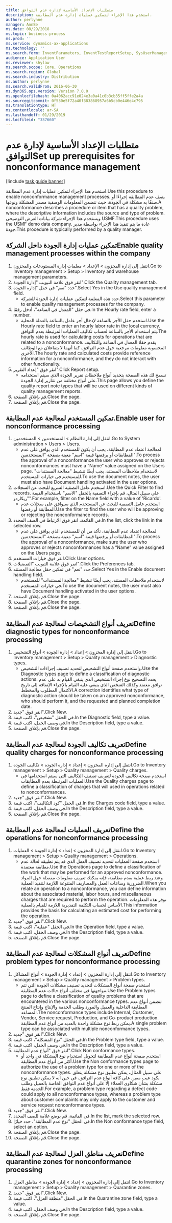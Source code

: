 ```yaml
---
title: متطلبات الإعداد الأساسية لإدارة عدم التوافق
description: استخدم هذا الإجراء لتمكين عمليات إدارة عدم المطابقة.
author: perlynne
manager: AnnBe
ms.date: 08/29/2018
ms.topic: business-process
ms.prod: ''
ms.service: dynamics-ax-applications
ms.technology: ''
ms.search.form: InventParameters, InventTestReportSetup, SysUserManagement, SysUserSetup, InventTestDiagnosticType, InventTestMiscCharges, InventTestOperation, InventProblemType, InventProblemTypeSetup, InventQuarantineZone
audience: Application User
ms.reviewer: shylaw
ms.search.scope: Core, Operations
ms.search.region: Global
ms.search.industry: Distribution
ms.author: perlynne
ms.search.validFrom: 2016-06-30
ms.dyn365.ops.version: Version 7.0.0
ms.openlocfilehash: 0a4062acc91e024e3a0a41c0b3cb35ff5ffe2a4a
ms.sourcegitcommit: 0f530e5f72a40f383868957a6b5cb0e446e4c795
ms.translationtype: HT
ms.contentlocale: ar-SA
ms.lasthandoff: 01/29/2019
ms.locfileid: "337660"
---
```

# <a name="set-up-prerequisites-for-nonconformance-management"></a><span data-ttu-id="b4e51-103">متطلبات الإعداد الأساسية لإدارة عدم التوافق</span><span class="sxs-lookup"><span data-stu-id="b4e51-103">Set up prerequisites for nonconformance management</span></span>

[!include [task guide banner](../../includes/task-guide-banner.md)]

<span data-ttu-id="b4e51-104">استخدم هذا الإجراء لتمكين عمليات إدارة عدم المطابقة.</span><span class="sxs-lookup"><span data-stu-id="b4e51-104">Use this procedure to enable nonconformance management processes.</span></span> <span data-ttu-id="b4e51-105">يصف عدم المطابقة إجراءًا أو صنفًا به مشكلة في الجودة، حيث تتضمن المعلومات الوصفية مصدر المشكلة ونوعها.</span><span class="sxs-lookup"><span data-stu-id="b4e51-105">A nonconformance describes a procedure or item that has a quality problem, where the descriptive information includes the source and type of problem.</span></span> <span data-ttu-id="b4e51-106">ويستخدم هذا الإجراء شركة بيانات العرض التوضيحي USMF.</span><span class="sxs-lookup"><span data-stu-id="b4e51-106">This procedure uses the USMF demo data company.</span></span> <span data-ttu-id="b4e51-107">عادة ما يتم تنفيذ هذا الإجراء بواسطة مدير جودة.</span><span class="sxs-lookup"><span data-stu-id="b4e51-107">This procedure is typically performed by a quality manager.</span></span>


## <a name="enable-quality-management-processes-within-the-company"></a><span data-ttu-id="b4e51-108">تمكين عمليات إدارة الجودة داخل الشركة</span><span class="sxs-lookup"><span data-stu-id="b4e51-108">Enable quality management processes within the company</span></span>
1. <span data-ttu-id="b4e51-109">انتقل إلى إدارة المخزون > الإعداد > معلمات إدارة المستودعات والمخزون‬.</span><span class="sxs-lookup"><span data-stu-id="b4e51-109">Go to Inventory management > Setup > Inventory and warehouse management parameters.</span></span>
2. <span data-ttu-id="b4e51-110">انقر فوق علامة التبويب "إدارة الجودة".</span><span class="sxs-lookup"><span data-stu-id="b4e51-110">Click the Quality management tab.</span></span>
3. <span data-ttu-id="b4e51-111">حدد "نعم" في حقل "إدارة الجودة".</span><span class="sxs-lookup"><span data-stu-id="b4e51-111">Select Yes in the Use quality management field.</span></span>
    * <span data-ttu-id="b4e51-112">حدد هذه المعلمة لتمكين عمليات إدارة الجودة للشركة.</span><span class="sxs-lookup"><span data-stu-id="b4e51-112">Select this parameter to enable quality management processes for the company.</span></span>  
4. <span data-ttu-id="b4e51-113">في حقل "المعدل في الساعة"، أدخل رقمًا.</span><span class="sxs-lookup"><span data-stu-id="b4e51-113">In the Hourly rate field, enter a number.</span></span>
    * <span data-ttu-id="b4e51-114">استخدم حقل الأجر بالساعة لإدخال أجر عامل بالساعة بالعملة المحلية.</span><span class="sxs-lookup"><span data-stu-id="b4e51-114">Use the Hourly rate field to enter an hourly labor rate in the local currency.</span></span> <span data-ttu-id="b4e51-115">يتم استخدام الأجر بالساعة لحساب تكاليف العمليات المرتبطة بعدم التوافق.</span><span class="sxs-lookup"><span data-stu-id="b4e51-115">The hourly rate is used for calculating costs for operations that are related to a nonconformance.</span></span> <span data-ttu-id="b4e51-116">يقدم حقلا المعدل في الساعة والتكاليف المحسوبة معلومات مرجعية حول عدم التوافق، كما أنهما لا يتفاعلان مع الوظائف الأخرى.</span><span class="sxs-lookup"><span data-stu-id="b4e51-116">The hourly rate and calculated costs provide reference information for a nonconformance, and they do not interact with other functionality.</span></span>  
5. <span data-ttu-id="b4e51-117">انقر فوق "‏‫إعداد التقرير‬".</span><span class="sxs-lookup"><span data-stu-id="b4e51-117">Click Report setup.</span></span>
    * <span data-ttu-id="b4e51-118">تسمح لك هذه الصفحة بتحديد أنواع ملاحظات تقرير الجودة الذي سيتم استخدامه على أنواع مختلفة من تقارير إدارة الجودة.</span><span class="sxs-lookup"><span data-stu-id="b4e51-118">This page allows you define the quality report note types that will be used on different kinds of quality management reports.</span></span>  
6. <span data-ttu-id="b4e51-119">قم بإغلاق الصفحة.</span><span class="sxs-lookup"><span data-stu-id="b4e51-119">Close the page.</span></span>
7. <span data-ttu-id="b4e51-120">قم بإغلاق الصفحة.</span><span class="sxs-lookup"><span data-stu-id="b4e51-120">Close the page.</span></span>

## <a name="enable-user-for-nonconformance-processing"></a><span data-ttu-id="b4e51-121">تمكين المستخدم لمعالجة عدم المطابقة.</span><span class="sxs-lookup"><span data-stu-id="b4e51-121">Enable user for nonconformance processing</span></span>
1. <span data-ttu-id="b4e51-122">انتقل إلى إدارة النظام > المستخدمين > المستخدمين.</span><span class="sxs-lookup"><span data-stu-id="b4e51-122">Go to System administration > Users > Users.</span></span>
    * <span data-ttu-id="b4e51-123">لمعالجة اعتماد عدم المطابقة، يجب أن يكون للمستخدم الذي يوافق على عدم المطابقات أو يرفضها قيمة "اسم" معينة بصفحة "المستخدمين".</span><span class="sxs-lookup"><span data-stu-id="b4e51-123">To process the approval of a nonconformance the user who  approves or rejects nonconformances must have a “Name” value assigned on the Users page.</span></span> <span data-ttu-id="b4e51-124">لاستخدام ملاحظات المستند، يجب أيضًا تنشيط "معالجة المستندات" للمستخدم في خيارات المستخدم.</span><span class="sxs-lookup"><span data-stu-id="b4e51-124">To use the document notes, the user must also have Document handling activated in the user options.</span></span>  
2. <span data-ttu-id="b4e51-125">استخدم عامل التصفية السريع للبحث عن السجلات.</span><span class="sxs-lookup"><span data-stu-id="b4e51-125">Use the Quick Filter to find records.</span></span> <span data-ttu-id="b4e51-126">على سبيل المثال، قم بإجراء التصفية بالحقل "الاسم" باستخدام القيمة "ريكاردو".</span><span class="sxs-lookup"><span data-stu-id="b4e51-126">For example, filter on the Name field with a value of 'Ricardo'.</span></span>
    * <span data-ttu-id="b4e51-127">استخدم عامل التصفية للبحث عن المستخدم الذي سيوافق على سجلات عدم المطابقة أو رفضها.</span><span class="sxs-lookup"><span data-stu-id="b4e51-127">Use the filter to find the user who will be approving or rejecting the nonconformance records.</span></span>  
3. <span data-ttu-id="b4e51-128">في القائمة، انقر فوق الارتباط في الصف المحدد.</span><span class="sxs-lookup"><span data-stu-id="b4e51-128">In the list, click the link in the selected row.</span></span>
    * <span data-ttu-id="b4e51-129">لمعالجة اعتماد عدم المطابقة، تأكد من أن للمستخدم الذي يوافق على عدم المطابقات أو يرفضها قيمة "اسم" معينة بصفحة "المستخدمين".</span><span class="sxs-lookup"><span data-stu-id="b4e51-129">To process the approval of a nonconformance, make sure the user who approves or rejects nonconformances has a “Name” value assigned on the Users page.</span></span>  
4. <span data-ttu-id="b4e51-130">انقر فوق خيارات المستخدم.</span><span class="sxs-lookup"><span data-stu-id="b4e51-130">Click User options.</span></span>
5. <span data-ttu-id="b4e51-131">انقر فوق علامة التبويب "التفضيلات".</span><span class="sxs-lookup"><span data-stu-id="b4e51-131">Click the Preferences tab.</span></span>
6. <span data-ttu-id="b4e51-132">حدد "نعم" في تمكين حقل معالجة المستند.</span><span class="sxs-lookup"><span data-stu-id="b4e51-132">Select Yes in the Enable document handling field.</span></span>
    * <span data-ttu-id="b4e51-133">لاستخدام ملاحظات المستند، يجب أيضًا تنشيط "معالجة المستندات" للمستخدم في خيارات المستخدم.</span><span class="sxs-lookup"><span data-stu-id="b4e51-133">To use the document notes, the user must also have Document handling activated in the user options.</span></span>  
7. <span data-ttu-id="b4e51-134">قم بإغلاق الصفحة.</span><span class="sxs-lookup"><span data-stu-id="b4e51-134">Close the page.</span></span>
8. <span data-ttu-id="b4e51-135">قم بإغلاق الصفحة.</span><span class="sxs-lookup"><span data-stu-id="b4e51-135">Close the page.</span></span>
9. <span data-ttu-id="b4e51-136">قم بإغلاق الصفحة.</span><span class="sxs-lookup"><span data-stu-id="b4e51-136">Close the page.</span></span>

## <a name="define-diagnostic-types-for-nonconformance-processing"></a><span data-ttu-id="b4e51-137">تعريف أنواع التشخيصات لمعالجة عدم المطابقة</span><span class="sxs-lookup"><span data-stu-id="b4e51-137">Define diagnostic types for nonconformance processing</span></span>
1. <span data-ttu-id="b4e51-138">انتقل إلى إدارة المخزون > إعداد > إدارة الجودة > أنواع التشخيص‬.</span><span class="sxs-lookup"><span data-stu-id="b4e51-138">Go to Inventory management > Setup > Quality management > Diagnostic types.</span></span>
    * <span data-ttu-id="b4e51-139">واستخدم صفحة أنواع التشخيص لتحديد تصنيف إجراءات التشخيص.</span><span class="sxs-lookup"><span data-stu-id="b4e51-139">Use the Diagnostic types page to define a classification of diagnostic actions.</span></span> <span data-ttu-id="b4e51-140">يحدد التصحيح نوع إجراء التشخيص الذي ينبغي القيام به على عدم توافق معتمد وكذلك الشخص الذي ينبغي عليه القيام بالإجراء الإضافة إلى تاريخ الاكتمال المطلوب والمخطط.</span><span class="sxs-lookup"><span data-stu-id="b4e51-140">A correction identifies what type of diagnostic action should be taken on an approved nonconformance, who should perform it, and the requested and planned completion date.</span></span>  
2. <span data-ttu-id="b4e51-141">انقر فوق "جديد".</span><span class="sxs-lookup"><span data-stu-id="b4e51-141">Click New.</span></span>
3. <span data-ttu-id="b4e51-142">في الحقل "تشخيص"، اكتب قيمة.</span><span class="sxs-lookup"><span data-stu-id="b4e51-142">In the Diagnostic field, type a value.</span></span>
4. <span data-ttu-id="b4e51-143">في وصف الحقل، اكتب قيمة.</span><span class="sxs-lookup"><span data-stu-id="b4e51-143">In the Description field, type a value.</span></span>
5. <span data-ttu-id="b4e51-144">قم بإغلاق الصفحة.</span><span class="sxs-lookup"><span data-stu-id="b4e51-144">Close the page.</span></span>

## <a name="define-quality-charges-for-nonconformance-processing"></a><span data-ttu-id="b4e51-145">تعريف تكاليف الجودة لمعالجة عدم المطابقة</span><span class="sxs-lookup"><span data-stu-id="b4e51-145">Define quality charges for nonconformance processing</span></span>
1. <span data-ttu-id="b4e51-146">انتقل إلى إدارة المخزون > إعداد > إدارة الجودة > تكاليف الجودة.</span><span class="sxs-lookup"><span data-stu-id="b4e51-146">Go to Inventory management > Setup > Quality management > Quality charges.</span></span>
    * <span data-ttu-id="b4e51-147">استخدم صفحة تكاليف الجودة لتعريف تصنيف التكاليف التي سيتم استخدامها في العمليات المرتبطة بعدم المطابقات.</span><span class="sxs-lookup"><span data-stu-id="b4e51-147">Use the Quality charges page to define a classification of charges that will used in operations related to nonconformances.</span></span>  
2. <span data-ttu-id="b4e51-148">انقر فوق "جديد".</span><span class="sxs-lookup"><span data-stu-id="b4e51-148">Click New.</span></span>
3. <span data-ttu-id="b4e51-149">في الحقل "كود التكاليف‬"، اكتب قيمة.</span><span class="sxs-lookup"><span data-stu-id="b4e51-149">In the Charges code field, type a value.</span></span>
4. <span data-ttu-id="b4e51-150">في وصف الحقل، اكتب قيمة.</span><span class="sxs-lookup"><span data-stu-id="b4e51-150">In the Description field, type a value.</span></span>
5. <span data-ttu-id="b4e51-151">قم بإغلاق الصفحة.</span><span class="sxs-lookup"><span data-stu-id="b4e51-151">Close the page.</span></span>

## <a name="define-the-operations-for-nonconformance-processing"></a><span data-ttu-id="b4e51-152">تعريف العمليات لمعالجة عدم المطابقة</span><span class="sxs-lookup"><span data-stu-id="b4e51-152">Define the operations for nonconformance processing</span></span>
1. <span data-ttu-id="b4e51-153">انتقل إلى إدارة المخزون > إعداد > إدارة الجودة > العمليات.</span><span class="sxs-lookup"><span data-stu-id="b4e51-153">Go to Inventory management > Setup > Quality management > Operations.</span></span>
    * <span data-ttu-id="b4e51-154">استخدم صفحة العمليات لتحديد تصنيف العمل الذي قد يتم تطبيقه لحالة عدم مطابقة معتمدة.</span><span class="sxs-lookup"><span data-stu-id="b4e51-154">Use the Operations page to define a classification of the work that may be performed for an approved nonconformance.</span></span> <span data-ttu-id="b4e51-155">وعند ربط عملية بعدم مطابقة، فإنه يمكنك تعريف معلومات مفصلة حول المواد الضرورية وساعات العمل والمصاريف المتنوعة اللازمة لتنفيذ العملية.</span><span class="sxs-lookup"><span data-stu-id="b4e51-155">When you relate an operation to a nonconformance, you can define information about the associated material, labor hours, and miscellaneous charges that are required to perform the operation.</span></span> <span data-ttu-id="b4e51-156">توفر هذه المعلومات الأساس لحساب التكلفة التقديرية اللازمة للقيام بالعملية.</span><span class="sxs-lookup"><span data-stu-id="b4e51-156">This information provides the basis for calculating an estimated cost for performing the operation.</span></span>  
2. <span data-ttu-id="b4e51-157">انقر فوق "جديد".</span><span class="sxs-lookup"><span data-stu-id="b4e51-157">Click New.</span></span>
3. <span data-ttu-id="b4e51-158">في الحقل "عملية"، اكتب قيمة.</span><span class="sxs-lookup"><span data-stu-id="b4e51-158">In the Operation field, type a value.</span></span>
4. <span data-ttu-id="b4e51-159">في وصف الحقل، اكتب قيمة.</span><span class="sxs-lookup"><span data-stu-id="b4e51-159">In the Description field, type a value.</span></span>
5. <span data-ttu-id="b4e51-160">قم بإغلاق الصفحة.</span><span class="sxs-lookup"><span data-stu-id="b4e51-160">Close the page.</span></span>

## <a name="define-problem-types-for-nonconformance-processing"></a><span data-ttu-id="b4e51-161">تعريف أنواع المشكلات لمعالجة عدم المطابقة</span><span class="sxs-lookup"><span data-stu-id="b4e51-161">Define problem types for nonconformance processing</span></span>
1. <span data-ttu-id="b4e51-162">انتقل إلى إدارة المخزون > إعداد > إدارة الجودة > أنواع المشاكل‬.</span><span class="sxs-lookup"><span data-stu-id="b4e51-162">Go to Inventory management > Setup > Quality management > Problem types.</span></span>
    * <span data-ttu-id="b4e51-163">استخدم صفحة أنواع المشكلات لتحديد تصنيف مشكلات الجودة التي تتم مواجهتها في مختلف أنواع حالات عدم المطابقة.</span><span class="sxs-lookup"><span data-stu-id="b4e51-163">Use the Problem types page to define a classification of quality problems that are encountered in the various nonconformance types.</span></span> <span data-ttu-id="b4e51-164">تتضمن أنواع عدم المطابقة الداخلية والعميل والمورد وطلب الخدمة والإنتاج وإنتاج المنتج المساعد.</span><span class="sxs-lookup"><span data-stu-id="b4e51-164">The nonconformance types include Internal, Customer, Vendor, Service request, Production, and Co-product production.</span></span> <span data-ttu-id="b4e51-165">يمكن ربط نوع مشكلة واحدة بالعديد من أنواع عدم المطابقة.</span><span class="sxs-lookup"><span data-stu-id="b4e51-165">A single problem type can be associated with multiple nonconformance types.</span></span>  
2. <span data-ttu-id="b4e51-166">انقر فوق "جديد".</span><span class="sxs-lookup"><span data-stu-id="b4e51-166">Click New.</span></span>
3. <span data-ttu-id="b4e51-167">في الحقل "نوع المشكلة"، اكتب قيمة.</span><span class="sxs-lookup"><span data-stu-id="b4e51-167">In the Problem type field, type a value.</span></span>
4. <span data-ttu-id="b4e51-168">في وصف الحقل، اكتب قيمة.</span><span class="sxs-lookup"><span data-stu-id="b4e51-168">In the Description field, type a value.</span></span>
5. <span data-ttu-id="b4e51-169">انقر فوق "أنواع عدم المطابقة".</span><span class="sxs-lookup"><span data-stu-id="b4e51-169">Click Non conformance types.</span></span>
    * <span data-ttu-id="b4e51-170">استخدم صفحة أنواع عدم المطابقة لتخويل استخدام نوع المشكلة في واحد أو أكثر من أنواع عدم المطابقة.</span><span class="sxs-lookup"><span data-stu-id="b4e51-170">Use the Non conformance types page to authorize the use of a problem type for one or more of the nonconformance types.</span></span> <span data-ttu-id="b4e51-171">على سبيل المثال، يمكن تطبيق نوع مشكلة يتعلق بكود عيب معين على كافة أنواع عدم التوافق، في حين أنه لا يمكن تطبيق نوع مشكلة بشأن شكاوى العملاء إلا على أنواع عدم التوافق الخاصة بالعميل وطلب الخدمة فقط.</span><span class="sxs-lookup"><span data-stu-id="b4e51-171">For example, a problem type regarding a defect code could apply to all nonconformance types, whereas a problem type about customer complaints may only apply to the customer and service request nonconformance types.</span></span>  
6. <span data-ttu-id="b4e51-172">انقر فوق "جديد".</span><span class="sxs-lookup"><span data-stu-id="b4e51-172">Click New.</span></span>
7. <span data-ttu-id="b4e51-173">في القائمة، قم بوضع علامة للصف المحدد.</span><span class="sxs-lookup"><span data-stu-id="b4e51-173">In the list, mark the selected row.</span></span>
8. <span data-ttu-id="b4e51-174">في الحقل "نوع عدم المطابقة"، حدد خيارًا.</span><span class="sxs-lookup"><span data-stu-id="b4e51-174">In the Non conformance type field, select an option.</span></span>
9. <span data-ttu-id="b4e51-175">قم بإغلاق الصفحة.</span><span class="sxs-lookup"><span data-stu-id="b4e51-175">Close the page.</span></span>
10. <span data-ttu-id="b4e51-176">قم بإغلاق الصفحة.</span><span class="sxs-lookup"><span data-stu-id="b4e51-176">Close the page.</span></span>

## <a name="define-quarantine-zones-for-nonconformance-processing"></a><span data-ttu-id="b4e51-177">تعريف مناطق العزل لمعالجة عدم المطابقة</span><span class="sxs-lookup"><span data-stu-id="b4e51-177">Define quarantine zones for nonconformance processing</span></span>
1. <span data-ttu-id="b4e51-178">انتقل إلى إدارة المخزون > إعداد > إدارة الجودة > مناطق العزل.</span><span class="sxs-lookup"><span data-stu-id="b4e51-178">Go to Inventory management > Setup > Quality management > Quarantine zones.</span></span>
2. <span data-ttu-id="b4e51-179">انقر فوق "جديد".</span><span class="sxs-lookup"><span data-stu-id="b4e51-179">Click New.</span></span>
3. <span data-ttu-id="b4e51-180">في الحقل "منطقة العزل"، اكتب قيمة.</span><span class="sxs-lookup"><span data-stu-id="b4e51-180">In the Quarantine zone field, type a value.</span></span>
4. <span data-ttu-id="b4e51-181">في وصف الحقل، اكتب قيمة.</span><span class="sxs-lookup"><span data-stu-id="b4e51-181">In the Description field, type a value.</span></span>
5. <span data-ttu-id="b4e51-182">قم بإغلاق الصفحة.</span><span class="sxs-lookup"><span data-stu-id="b4e51-182">Close the page.</span></span>

